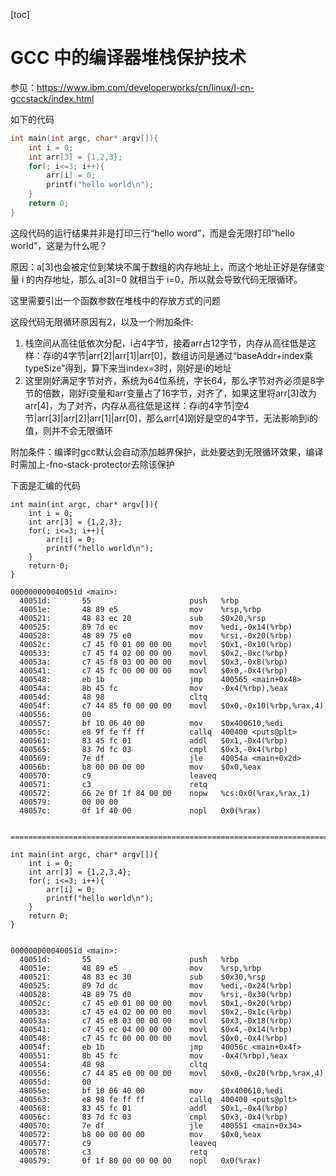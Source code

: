 [toc]

# GCC 中的编译器堆栈保护技术

参见：https://www.ibm.com/developerworks/cn/linux/l-cn-gccstack/index.html

如下的代码

```c
int main(int argc, char* argv[]){ 
	int i = 0; 
	int arr[3] = {1,2,3}; 
	for(; i<=3; i++){ 
		arr[i] = 0; 
		printf("hello world\n"); 
	} 
	return 0;
}
```

这段代码的运行结果并非是打印三行“hello word”，而是会无限打印“hello world”，这是为什么呢？

原因：a[3]也会被定位到某块不属于数组的内存地址上，而这个地址正好是存储变量 i 的内存地址，那么 a[3]=0 就相当于 i=0，所以就会导致代码无限循环。

这里需要引出一个函数参数在堆栈中的存放方式的问题

这段代码无限循环原因有2，以及一个附加条件:

1. 栈空间从高往低依次分配，i占4字节，接着arr占12字节，内存从高往低是这样：存i的4字节|arr[2]|arr[1]|arr[0]，数组访问是通过“baseAddr+index乘typeSize”得到，算下来当index=3时，刚好是i的地址
2. 这里刚好满足字节对齐，系统为64位系统，字长64，那么字节对齐必须是8字节的倍数，刚好i变量和arr变量占了16字节，对齐了，如果这里将arr[3]改为arr[4]，为了对齐，内存从高往低是这样：存i的4字节|空4节|arr[3]|arr[2]|arr[1]|arr[0]，那么arr[4]刚好是空的4字节，无法影响到i的值，则并不会无限循环

附加条件：编译时gcc默认会自动添加越界保护，此处要达到无限循环效果，编译时需加上-fno-stack-protector去除该保护



下面是汇编的代码

```assembly
int main(int argc, char* argv[]){ 
	int i = 0; 
	int arr[3] = {1,2,3}; 
	for(; i<=3; i++){ 
		arr[i] = 0; 
		printf("hello world\n"); 
	} 
	return 0;
}

000000000040051d <main>:
  40051d:       55                      push   %rbp
  40051e:       48 89 e5                mov    %rsp,%rbp
  400521:       48 83 ec 20             sub    $0x20,%rsp
  400525:       89 7d ec                mov    %edi,-0x14(%rbp)
  400528:       48 89 75 e0             mov    %rsi,-0x20(%rbp)
  40052c:       c7 45 f0 01 00 00 00    movl   $0x1,-0x10(%rbp)
  400533:       c7 45 f4 02 00 00 00    movl   $0x2,-0xc(%rbp)
  40053a:       c7 45 f8 03 00 00 00    movl   $0x3,-0x8(%rbp)
  400541:       c7 45 fc 00 00 00 00    movl   $0x0,-0x4(%rbp)
  400548:       eb 1b                   jmp    400565 <main+0x48>
  40054a:       8b 45 fc                mov    -0x4(%rbp),%eax
  40054d:       48 98                   cltq   
  40054f:       c7 44 85 f0 00 00 00    movl   $0x0,-0x10(%rbp,%rax,4)
  400556:       00 
  400557:       bf 10 06 40 00          mov    $0x400610,%edi
  40055c:       e8 9f fe ff ff          callq  400400 <puts@plt>
  400561:       83 45 fc 01             addl   $0x1,-0x4(%rbp)
  400565:       83 7d fc 03             cmpl   $0x3,-0x4(%rbp)
  400569:       7e df                   jle    40054a <main+0x2d>
  40056b:       b8 00 00 00 00          mov    $0x0,%eax
  400570:       c9                      leaveq 
  400571:       c3                      retq   
  400572:       66 2e 0f 1f 84 00 00    nopw   %cs:0x0(%rax,%rax,1)
  400579:       00 00 00 
  40057c:       0f 1f 40 00             nopl   0x0(%rax)
  
  
==================================================================================

int main(int argc, char* argv[]){ 
	int i = 0; 
	int arr[3] = {1,2,3,4}; 
	for(; i<=3; i++){ 
		arr[i] = 0; 
		printf("hello world\n"); 
	} 
	return 0;
}


000000000040051d <main>:
  40051d:       55                      push   %rbp
  40051e:       48 89 e5                mov    %rsp,%rbp
  400521:       48 83 ec 30             sub    $0x30,%rsp
  400525:       89 7d dc                mov    %edi,-0x24(%rbp)
  400528:       48 89 75 d0             mov    %rsi,-0x30(%rbp)
  40052c:       c7 45 e0 01 00 00 00    movl   $0x1,-0x20(%rbp)
  400533:       c7 45 e4 02 00 00 00    movl   $0x2,-0x1c(%rbp)
  40053a:       c7 45 e8 03 00 00 00    movl   $0x3,-0x18(%rbp)
  400541:       c7 45 ec 04 00 00 00    movl   $0x4,-0x14(%rbp)
  400548:       c7 45 fc 00 00 00 00    movl   $0x0,-0x4(%rbp)
  40054f:       eb 1b                   jmp    40056c <main+0x4f>
  400551:       8b 45 fc                mov    -0x4(%rbp),%eax
  400554:       48 98                   cltq   
  400556:       c7 44 85 e0 00 00 00    movl   $0x0,-0x20(%rbp,%rax,4)
  40055d:       00 
  40055e:       bf 10 06 40 00          mov    $0x400610,%edi
  400563:       e8 98 fe ff ff          callq  400400 <puts@plt>
  400568:       83 45 fc 01             addl   $0x1,-0x4(%rbp)
  40056c:       83 7d fc 03             cmpl   $0x3,-0x4(%rbp)
  400570:       7e df                   jle    400551 <main+0x34>
  400572:       b8 00 00 00 00          mov    $0x0,%eax
  400577:       c9                      leaveq 
  400578:       c3                      retq   
  400579:       0f 1f 80 00 00 00 00    nopl   0x0(%rax)
```




